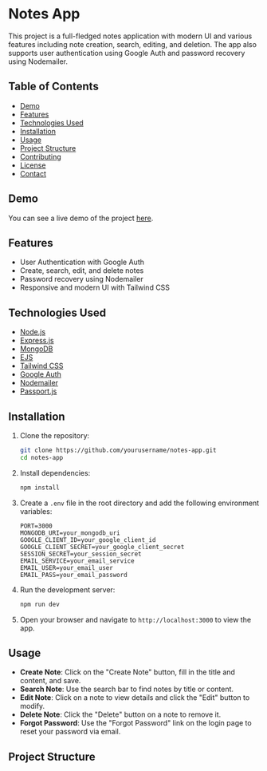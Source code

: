 # Notes App

This project is a full-fledged notes application with modern UI and various features including note creation, search, editing, and deletion. The app also supports user authentication using Google Auth and password recovery using Nodemailer.

## Table of Contents
- [Demo](#demo)
- [Features](#features)
- [Technologies Used](#technologies-used)
- [Installation](#installation)
- [Usage](#usage)
- [Project Structure](#project-structure)
- [Contributing](#contributing)
- [License](#license)
- [Contact](#contact)

## Demo
You can see a live demo of the project [here](#).

## Features
- User Authentication with Google Auth
- Create, search, edit, and delete notes
- Password recovery using Nodemailer
- Responsive and modern UI with Tailwind CSS

## Technologies Used
- [Node.js](https://nodejs.org/)
- [Express.js](https://expressjs.com/)
- [MongoDB](https://www.mongodb.com/)
- [EJS](https://ejs.co/)
- [Tailwind CSS](https://tailwindcss.com/)
- [Google Auth](https://developers.google.com/identity)
- [Nodemailer](https://nodemailer.com/)
- [Passport.js](http://www.passportjs.org/)

## Installation
1. Clone the repository:
    ```bash
    git clone https://github.com/yourusername/notes-app.git
    cd notes-app
    ```

2. Install dependencies:
    ```bash
    npm install
    ```

3. Create a `.env` file in the root directory and add the following environment variables:
    ```env
    PORT=3000
    MONGODB_URI=your_mongodb_uri
    GOOGLE_CLIENT_ID=your_google_client_id
    GOOGLE_CLIENT_SECRET=your_google_client_secret
    SESSION_SECRET=your_session_secret
    EMAIL_SERVICE=your_email_service
    EMAIL_USER=your_email_user
    EMAIL_PASS=your_email_password
    ```

4. Run the development server:
    ```bash
    npm run dev
    ```

5. Open your browser and navigate to `http://localhost:3000` to view the app.

## Usage
- **Create Note**: Click on the "Create Note" button, fill in the title and content, and save.
- **Search Note**: Use the search bar to find notes by title or content.
- **Edit Note**: Click on a note to view details and click the "Edit" button to modify.
- **Delete Note**: Click the "Delete" button on a note to remove it.
- **Forgot Password**: Use the "Forgot Password" link on the login page to reset your password via email.

## Project Structure

